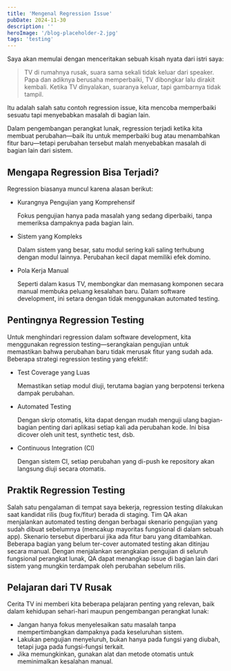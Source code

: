 ```yaml
---
title: 'Mengenal Regression Issue'
pubDate: 2024-11-30
description: ''
heroImage: '/blog-placeholder-2.jpg'
tags: 'testing'
---
```


Saya akan memulai dengan menceritakan sebuah kisah nyata dari istri saya:

> TV di rumahnya rusak, suara sama sekali tidak keluar dari speaker. Papa dan adiknya berusaha memperbaiki, TV dibongkar lalu dirakit kembali. Ketika TV dinyalakan, suaranya keluar, tapi gambarnya tidak tampil.

Itu adalah salah satu contoh regression issue, kita mencoba memperbaiki sesuatu tapi menyebabkan masalah di bagian lain.

Dalam pengembangan perangkat lunak, regression terjadi ketika kita membuat perubahan—baik itu untuk memperbaiki bug atau menambahkan fitur baru—tetapi perubahan tersebut malah menyebabkan masalah di bagian lain dari sistem.

## Mengapa Regression Bisa Terjadi?

Regression biasanya muncul karena alasan berikut:

- Kurangnya Pengujian yang Komprehensif

  Fokus pengujian hanya pada masalah yang sedang diperbaiki, tanpa memeriksa dampaknya pada bagian lain.

- Sistem yang Kompleks

  Dalam sistem yang besar, satu modul sering kali saling terhubung dengan modul lainnya. Perubahan kecil dapat memiliki efek domino.

- Pola Kerja Manual

  Seperti dalam kasus TV, membongkar dan memasang komponen secara manual membuka peluang kesalahan baru. Dalam software development, ini setara dengan tidak menggunakan automated testing.

## Pentingnya Regression Testing

Untuk menghindari regression dalam software development, kita menggunakan regression testing—serangkaian pengujian untuk memastikan bahwa perubahan baru tidak merusak fitur yang sudah ada. Beberapa strategi regression testing yang efektif:

- Test Coverage yang Luas

  Memastikan setiap modul diuji, terutama bagian yang berpotensi terkena dampak perubahan.

- Automated Testing

  Dengan skrip otomatis, kita dapat dengan mudah menguji ulang bagian-bagian penting dari aplikasi setiap kali ada perubahan kode. Ini bisa dicover oleh unit test, synthetic test, dsb.

- Continuous Integration (CI)

  Dengan sistem CI, setiap perubahan yang di-push ke repository akan langsung diuji secara otomatis.

## Praktik Regression Testing

Salah satu pengalaman di tempat saya bekerja, regression testing dilakukan saat kandidat rilis (bug fix/fitur) berada di staging. Tim QA akan menjalankan automated testing dengan berbagai skenario pengujian yang sudah dibuat sebelumnya (mencakup mayoritas fungsional di dalam sebuah app). Skenario tersebut diperbarui jika ada fitur baru yang ditambahkan. Beberapa bagian yang belum ter-cover automated testing akan ditinjau secara manual. Dengan menjalankan serangkaian pengujian di seluruh fungsional perangkat lunak, QA dapat menangkap issue di bagian lain dari sistem yang mungkin terdampak oleh perubahan sebelum rilis. 

## Pelajaran dari TV Rusak

Cerita TV ini memberi kita beberapa pelajaran penting yang relevan, baik dalam kehidupan sehari-hari maupun pengembangan perangkat lunak:

- Jangan hanya fokus menyelesaikan satu masalah tanpa mempertimbangkan dampaknya pada keseluruhan sistem.
- Lakukan pengujian menyeluruh, bukan hanya pada fungsi yang diubah, tetapi juga pada fungsi-fungsi terkait.
- Jika memungkinkan, gunakan alat dan metode otomatis untuk meminimalkan kesalahan manual.